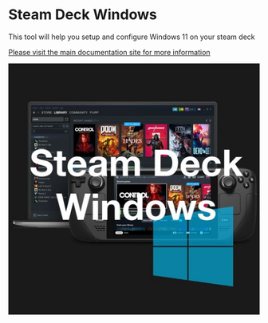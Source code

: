 # Steam Deck Windows
This tool will help you setup and configure Windows 11 on your steam deck

[Please visit the main documentation site for more information](https://steamdeckwindows.github.io/Steam-Deck-Windows/)

![logo](docs/assets/img/steam-deck-windows.jpg)
